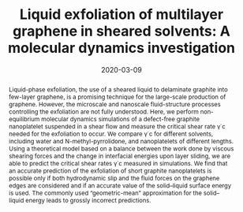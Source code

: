 ---
title: "Liquid exfoliation of multilayer graphene in sheared solvents: A molecular dynamics investigation"
date: 2020-03-09
publishDate: 2020-03-09
authors: ["**Simon Gravelle**", "Catherine Kamal", "Lorenzo Botto"]
publication_types: ["2"]
abstract: "Liquid-phase exfoliation, the use of a sheared liquid to delaminate graphite into few-layer graphene, is a promising technique for the large-scale production of graphene. However, the microscale and nanoscale fluid-structure processes controlling the exfoliation are not fully understood. Here, we perform non-equilibrium molecular dynamics simulations of a defect-free graphite nanoplatelet suspended in a shear flow and measure the critical shear rate γ̇ c needed for the exfoliation to occur. We compare γ̇ c for different solvents, including water and N-methyl-pyrrolidone, and nanoplatelets of different lengths. Using a theoretical model based on a balance between the work done by viscous shearing forces and the change in interfacial energies upon layer sliding, we are able to predict the critical shear rates γ̇ c measured in simulations. We find that an accurate prediction of the exfoliation of short graphite nanoplatelets is possible only if both hydrodynamic slip and the fluid forces on the graphene edges are considered and if an accurate value of the solid–liquid surface energy is used. The commonly used “geometric-mean” approximation for the solid–liquid energy leads to grossly incorrect predictions."
featured: true
publication: "The Journal of Chemical Physics, 152, 10"
links:
  - icon_pack: fas
    icon: scroll
    name: Link
    url: 'https://doi.org/10.1063/1.5141515'
  - icon_pack: fab
    icon: github
    name: Input files
    url: 'https://github.com/simongravelle/lammps-input-files'
  - icon_pack: fas
    icon: newspaper
    name: Nanowerk article
    url: 'https://www.nanowerk.com/nanotechnology-news2/newsid=54739.php'
---